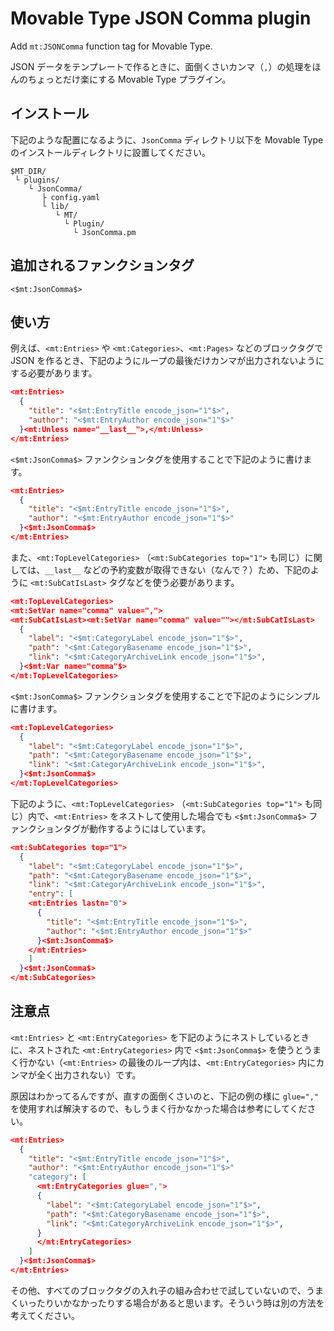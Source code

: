 # Movable Type JSON Comma plugin

Add `mt:JSONComma` function tag for Movable Type.

JSON データをテンプレートで作るときに、面倒くさいカンマ（`,`）の処理をほんのちょっとだけ楽にする Movable Type プラグイン。

## インストール
下記のような配置になるように、`JsonComma` ディレクトリ以下を Movable Type のインストールディレクトリに設置してください。

```
$MT_DIR/
 └ plugins/
    └ JsonComma/
       ├ config.yaml
       └ lib/
          └ MT/
            └ Plugin/
              └ JsonComma.pm
```

## 追加されるファンクションタグ

```
<$mt:JsonComma$>
```

## 使い方

例えば、`<mt:Entries>` や `<mt:Categories>`、`<mt:Pages>` などのブロックタグで JSON を作るとき、下記のようにループの最後だけカンマが出力されないようにする必要があります。

```json
<mt:Entries>
  {
    "title": "<$mt:EntryTitle encode_json="1"$>",
    "author": "<$mt:EntryAuthor encode_json="1"$>"
  }<mt:Unless name="__last__">,</mt:Unless>
</mt:Entries>
```

`<$mt:JsonComma$>` ファンクションタグを使用することで下記のように書けます。

```json
<mt:Entries>
  {
    "title": "<$mt:EntryTitle encode_json="1"$>",
    "author": "<$mt:EntryAuthor encode_json="1"$>"
  }<$mt:JsonComma$>
</mt:Entries>
```

また、`<mt:TopLevelCategories>` （`<mt:SubCategories top="1">` も同じ）に関しては、`__last__` などの予約変数が取得できない（なんで？）ため、下記のように `<mt:SubCatIsLast>` タグなどを使う必要があります。

```json
<mt:TopLevelCategories>
<mt:SetVar name="comma" value=",">
<mt:SubCatIsLast><mt:SetVar name="comma" value=""></mt:SubCatIsLast>
  {
    "label": "<$mt:CategoryLabel encode_json="1"$>",
    "path": "<$mt:CategoryBasename encode_json="1"$>",
    "link": "<$mt:CategoryArchiveLink encode_json="1"$>",
  }<$mt:Var name="comma"$>
</mt:TopLevelCategories>
```

`<$mt:JsonComma$>` ファンクションタグを使用することで下記のようにシンプルに書けます。

```json
<mt:TopLevelCategories>
  {
    "label": "<$mt:CategoryLabel encode_json="1"$>",
    "path": "<$mt:CategoryBasename encode_json="1"$>",
    "link": "<$mt:CategoryArchiveLink encode_json="1"$>",
  }<$mt:JsonComma$>
</mt:TopLevelCategories>
```

下記のように、`<mt:TopLevelCategories>` （`<mt:SubCategories top="1">` も同じ）内で、`<mt:Entries>` をネストして使用した場合でも `<$mt:JsonComma$>` ファンクションタグが動作するようにはしています。

```json
<mt:SubCategories top="1">
  {
    "label": "<$mt:CategoryLabel encode_json="1"$>",
    "path": "<$mt:CategoryBasename encode_json="1"$>",
    "link": "<$mt:CategoryArchiveLink encode_json="1"$>",
    "entry": [
    <mt:Entries lastn="0">
      {
        "title": "<$mt:EntryTitle encode_json="1"$>",
        "author": "<$mt:EntryAuthor encode_json="1"$>"
      }<$mt:JsonComma$>
    </mt:Entries>
    ]
  }<$mt:JsonComma$>
</mt:SubCategories>
```

## 注意点

`<mt:Entries>` と `<mt:EntryCategories>` を下記のようにネストしているときに、ネストされた `<mt:EntryCategories>` 内で `<$mt:JsonComma$>` を使うとうまく行かない（`<mt:Entries>` の最後のループ内は、`<mt:EntryCategories>` 内にカンマが全く出力されない）です。

原因はわかってるんですが、直すの面倒くさいのと、下記の例の様に `glue=","` を使用すれば解決するので、もしうまく行かなかった場合は参考にしてください。

```json
<mt:Entries>
  {
    "title": "<$mt:EntryTitle encode_json="1"$>",
    "author": "<$mt:EntryAuthor encode_json="1"$>"
    "category": [
      <mt:EntryCategories glue=",">
      {
        "label": "<$mt:CategoryLabel encode_json="1"$>",
        "path": "<$mt:CategoryBasename encode_json="1"$>",
        "link": "<$mt:CategoryArchiveLink encode_json="1"$>",
      }
      </mt:EntryCategories>
    ]
  }<$mt:JsonComma$>
</mt:Entries>
```

その他、すべてのブロックタグの入れ子の組み合わせで試していないので、うまくいったりいかなかったりする場合があると思います。そういう時は別の方法を考えてください。
